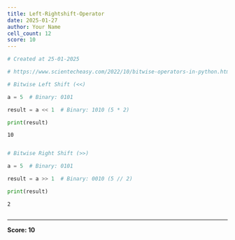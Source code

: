 ```yaml
---
title: Left-Rightshift-Operator
date: 2025-01-27
author: Your Name
cell_count: 12
score: 10
---
```


```python
# Created at 25-01-2025
```


```python
# https://www.scientecheasy.com/2022/10/bitwise-operators-in-python.html/
```


```python
# Bitwise Left Shift (<<)
```


```python
a = 5  # Binary: 0101
```


```python
result = a << 1  # Binary: 1010 (5 * 2)
```


```python
print(result)
```

    10



```python

```


```python
# Bitwise Right Shift (>>)
```


```python
a = 5  # Binary: 0101
```


```python
result = a >> 1  # Binary: 0010 (5 // 2)
```


```python
print(result)
```

    2



```python

```


---
**Score: 10**
